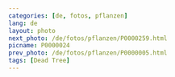 ```yaml
---
categories: [de, fotos, pflanzen]
lang: de
layout: photo
next_photo: /de/fotos/pflanzen/P0000259.html
picname: P0000024
prev_photo: /de/fotos/pflanzen/P0000005.html
tags: [Dead Tree]
---
```

